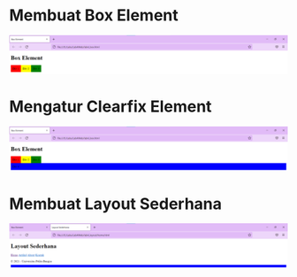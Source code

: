 # Membuat Box Element

![Membuat Box Element](screnshot/gambar1.png)


# Mengatur Clearfix Element

![Mengatur Clearfix Element](screnshot/gambar2.png)


# Membuat Layout Sederhana

![Membuat Layout Sederhana](screnshot/gambar3.png)
